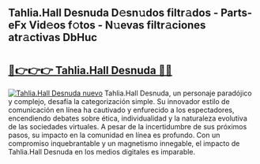 ## Tahlia.Hall Desnuda D𝚎sn𝚞dos filtr𝚊dos - Parts-eFx Vid𝚎os f𝚘tos - N𝚞evas filtr𝚊ciones atr𝚊ctivas DbHuc

# <h2><a href="http://mb8ldk.tromn.icu/?c=Tahlia.Hall+Desnuda">🔗👉👉👉 Tahlia.Hall Desnuda 🔗🔗</a></h2>

[![Tahlia.Hall Desnuda nuevo](https://i.imgur.com/pEAQMta.gif)](http://mb8ldk.tromn.icu/?c=Tahlia.Hall+Desnuda)
Tahlia.Hall Desnuda, un personaje paradójico y complejo, desafía la categorización simple. Su innovador estilo de comunicación en línea ha cautivado y enfurecido a los espectadores, encendiendo debates sobre ética, individualidad y la naturaleza evolutiva de las sociedades virtuales. A pesar de la incertidumbre de sus próximos pasos, su impacto en la comunidad en línea es profundo. Con un compromiso inquebrantable y un magnetismo innegable, el impacto de Tahlia.Hall Desnuda en los medios digitales es imparable.
